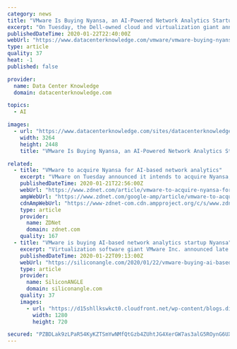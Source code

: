 ```yaml
---
category: news
title: "VMware Is Buying Nyansa, an AI-Powered Network Analytics Startup"
excerpt: "On Tuesday, the Dell-owned cloud and virtualization giant announced its intent to purchase artificial intelligence-based network analytics startup Nyansa for an undisclosed amount. This comes just three weeks after VMware completed its $2.7 billion acquisition of Pivotal. The deal is VMware's second AI related purchase in less than six months."
publishedDateTime: 2020-01-22T22:40:00Z
webUrl: "https://www.datacenterknowledge.com/vmware/vmware-buying-nyansa-ai-powered-network-analytics-startup"
type: article
quality: 37
heat: -1
published: false

provider:
  name: Data Center Knowledge
  domain: datacenterknowledge.com

topics:
  - AI

images:
  - url: "https://www.datacenterknowledge.com/sites/datacenterknowledge.com/files/vmworld2019-05.jpg"
    width: 3264
    height: 2448
    title: "VMware Is Buying Nyansa, an AI-Powered Network Analytics Startup"

related:
  - title: "VMware to acquire Nyansa for AI-based network analytics"
    excerpt: "VMware on Tuesday announced it intends to acquire Nyansa, a Palo Alto, Calif.-based firm that offers AI-based network analytics. The deal is expected to close in VMware's first quarter of FY2021. The terms of the deal were not disclosed. VMware plans to combine Nyansa Voyance, the AIOps platform for network analytics and IoT security ..."
    publishedDateTime: 2020-01-21T22:56:00Z
    webUrl: "https://www.zdnet.com/article/vmware-to-acquire-nyansa-for-ai-based-network-analytics/"
    ampWebUrl: "https://www.zdnet.com/google-amp/article/vmware-to-acquire-nyansa-for-ai-based-network-analytics/"
    cdnAmpWebUrl: "https://www-zdnet-com.cdn.ampproject.org/c/s/www.zdnet.com/google-amp/article/vmware-to-acquire-nyansa-for-ai-based-network-analytics/"
    type: article
    provider:
      name: ZDNet
      domain: zdnet.com
    quality: 167
  - title: "VMware is buying AI-based network analytics startup Nyansa"
    excerpt: "Virtualization software giant VMware Inc. announced late Tuesday its intent to acquire networking analytics startup Nyansa Inc. for an undisclosed fee ... Research Inc., told SiliconANGLE he wasn’t surprised to see VMwar buy Nyansa as AI is becoming increasingly important as it can change everything. He said Nyansa’s tech in particular ..."
    publishedDateTime: 2020-01-22T09:13:00Z
    webUrl: "https://siliconangle.com/2020/01/22/vmware-buying-ai-based-network-analytics-startup-nyansa/"
    type: article
    provider:
      name: SiliconANGLE
      domain: siliconangle.com
    quality: 37
    images:
      - url: "https://d15shllkswkct0.cloudfront.net/wp-content/blogs.dir/1/files/2020/01/cloud-computing-2001090_1280.jpg"
        width: 1280
        height: 720

secured: "PZBDLak9zLPaR54KyKZTSmYwNMfQtGzb4ZUhtJG4XerGW7as3alG5ROynG6UXP2esU8Fuzjr2ro7MCXtzdSfF/SSS2uPaIEpfWPDsEYqWcFd8l4jMY9h1ds3E27Nv4H/2zWvoiTmRC7j3J6VhgPLemVs7qy0cmwbFZdCjtIACRM3HWosob2pnha2no2cmgWyHYaYUTI9XULMd2ad0U+K80oWlx4kKXha7BNtB/3zcFFcsd/Sc0uVz6o/odMTs2nf5DonU0hS+i2H2O06BMvyVme1k6mtkZUZNYqOzlGZfX+csgyZj6TzJ6f6TNLQMcFlEXR3QGFYRliuT4Pllsk1R424fqjSopg8J+ABYOpv/am31sJthd86Bmu9k9u5yGDddyZIJQ0ZwT2gDQ38BoaU145fD4tAZfPQFw+mbKbvzffcPC9FDE4eXYHxKW8v8Kw870Z+bN1hiZFZ4E0HNFs1aw==;fgqPEMAg2FFJLI0pmeFOdQ=="
---
```



